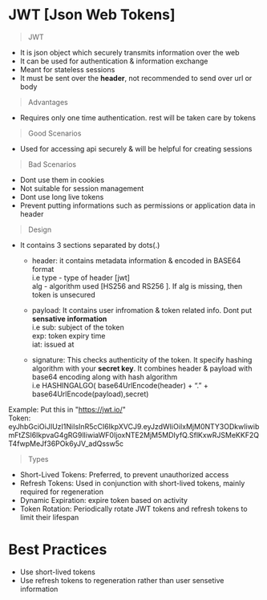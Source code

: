 # JWT [Json Web Tokens]

> JWT
- It is json object which securely transmits information over the web
- It can be used for authentication & information exchange 
- Meant for stateless sessions
- It must be sent over the **header**, not recommended to send over url or body
  
> Advantages
- Requires only one time authentication. rest will be taken care by tokens

> Good Scenarios
- Used for accessing api securely & will be helpful for creating sessions

> Bad Scenarios 
- Dont use them in cookies
- Not suitable for session management
- Dont use long live tokens
- Prevent putting informations such as permissions or application data in header

> Design
- It contains 3 sections separated by dots(.)
  - header: it contains metadata information & encoded in BASE64 format <br>
    i.e type - type of header [jwt] <br>
        alg - algorithm used [HS256 and RS256 ]. If alg is missing, then token is unsecured 
        
  - payload: It contains user infromation & token related info. Dont put **sensative information** <br>
    i.e sub: subject of the token <br>
        exp: token expiry time <br>
        iat: issued at <br>
     
  - signature: This checks authenticity of the token. It specify hashing algorithm with your **secret key**. It combines header & payload with base64 encoding along with hash algorithm <br>
      i.e  HASHINGALGO( base64UrlEncode(header) + “.” + base64UrlEncode(payload),secret)
    

Example: Put this in "https://jwt.io/" <br>
Token: eyJhbGciOiJIUzI1NiIsInR5cCI6IkpXVCJ9.eyJzdWIiOiIxMjM0NTY3ODkwIiwibmFtZSI6IkpvaG4gRG9lIiwiaWF0IjoxNTE2MjM5MDIyfQ.SflKxwRJSMeKKF2QT4fwpMeJf36POk6yJV_adQssw5c <br>

> Types
- Short-Lived Tokens: Preferred, to prevent unauthorized access
- Refresh Tokens: Used in conjunction with short-lived tokens, mainly required for regeneration
- Dynamic Expiration: expire token based on activity
- Token Rotation: Periodically rotate JWT tokens and refresh tokens to limit their lifespan
# Best Practices
- Use short-lived tokens
- Use refresh tokens to regeneration rather than user sensetive information
